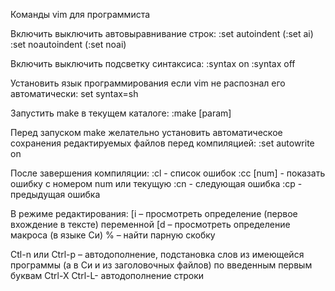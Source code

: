 Команды vim для программиста

Включить выключить автовыравнивание строк:
:set autoindent (:set ai)
:set noautoindent (:set noai)

Включить выключить подсветку синтаксиса:
:syntax on
:syntax off

Установить язык программирования если vim не распознал его автоматически:
set syntax=sh

Запустить make в текущем каталоге:
:make [param]

Перед запуском make желательно установить автоматическое сохранения редактируемых файлов перед компиляцией:
:set autowrite on

После завершения компиляции:
:cl - список ошибок
:cc [num] - показать ошибку с номером num или текущую
:cn - следующая ошибка
:cp - предыдущая ошибка

В режиме редактирования:
[i – просмотреть определение (первое вхождение в тексте) переменной
[d – просмотреть определение макроса (в языке Си)
% – найти парную скобку

Ctl-n или Ctrl-p – автодополнение, подстановка слов из имеющейся программы (а в Си и из заголовочных файлов) по введенным первым буквам
Ctrl-X Ctrl-L- автодополнение строки
